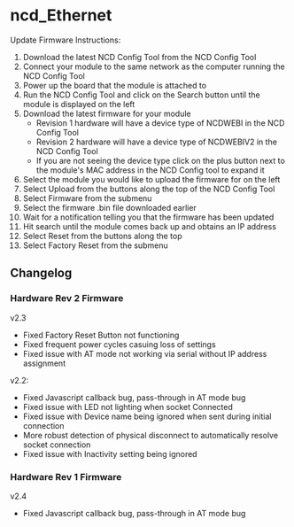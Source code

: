 # ncd_Ethernet

Update Firmware Instructions:
1. Download the latest NCD Config Tool from the NCD Config Tool
2. Connect your module to the same network as the computer running the NCD Config Tool
3. Power up the board that the module is attached to
4. Run the NCD Config Tool and click on the Search button until the module is displayed on the left
5. Download the latest firmware for your module
    * Revision 1 hardware will have a device type of NCDWEBI in the NCD Config Tool
    * Revision 2 hardware will have a device type of NCDWEBIV2 in the NCD Config Tool
    * If you are not seeing the device type click on the plus button next to the module's MAC address in the NCD Config tool to expand it
6. Select the module you would like to upload the firmware for on the left
7. Select Upload from the buttons along the top of the NCD Config Tool
8. Select Firmware from the submenu
9. Select the firmware .bin file downloaded earlier
10. Wait for a notification telling you that the firmware has been updated
11. Hit search until the module comes back up and obtains an IP address
12. Select Reset from the buttons along the top
12. Select Factory Reset from the submenu


## Changelog
### Hardware Rev 2 Firmware
v2.3
* Fixed Factory Reset Button not functioning
* Fixed frequent power cycles casuing loss of settings
* Fixed issue with AT mode not working via serial without IP address assignment

v2.2:
* Fixed Javascript callback bug, pass-through in AT mode bug
* Fixed issue with LED not lighting when socket Connected
* Fixed issue with Device name being ignored when sent during initial connection
* More robust detection of physical disconnect to automatically resolve socket connection
* Fixed issue with Inactivity setting being ignored

### Hardware Rev 1 Firmware
v2.4
* Fixed Javascript callback bug, pass-through in AT mode bug
